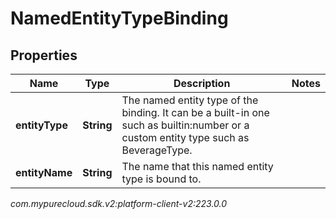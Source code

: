 # NamedEntityTypeBinding


## Properties

| Name | Type | Description | Notes |
| ------------ | ------------- | ------------- | ------------- |
| **entityType** | **String** | The named entity type of the binding. It can be a built-in one such as builtin:number or a custom entity type such as BeverageType. |  |
| **entityName** | **String** | The name that this named entity type is bound to. |  |




_com.mypurecloud.sdk.v2:platform-client-v2:223.0.0_
